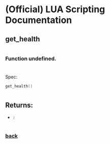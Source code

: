 
# (Official) LUA Scripting Documentation

## get_health
#
### Function undefined.
#
Spec:
```lua
get_health()
```
#  

## Returns:
- `:` 
#
### [back](../other)
